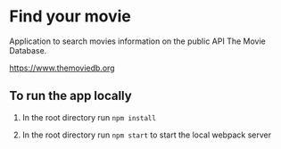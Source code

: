 # Find your movie

Application to search movies information on the public API The Movie Database.

https://www.themoviedb.org

## To run the app locally

1. In the root directory run `npm install`

2. In the root directory run `npm start` to start the local webpack server
